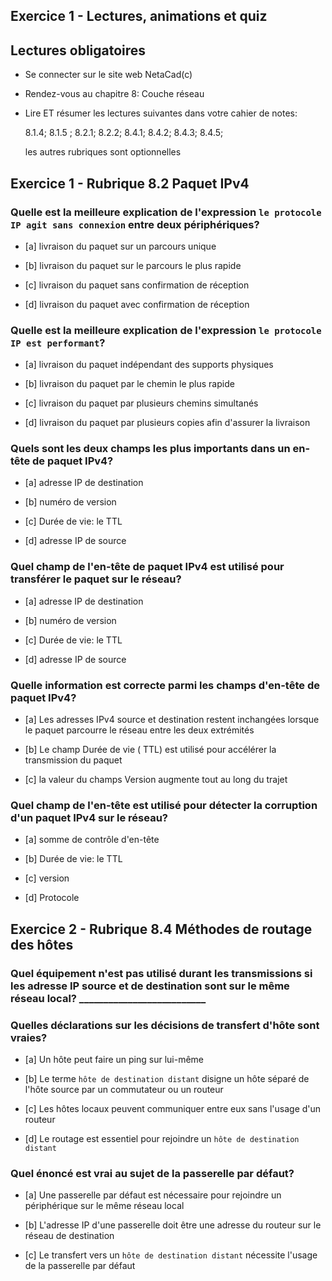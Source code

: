 ## Exercice 1 - Lectures, animations et quiz

## Lectures obligatoires

- Se connecter sur le site web NetaCad(c)

- Rendez-vous au  chapitre 8: Couche réseau

- Lire ET résumer les lectures suivantes dans votre cahier de notes:

    8.1.4; 8.1.5 ; 8.2.1;  8.2.2; 8.4.1; 8.4.2; 8.4.3; 8.4.5; 

    les autres rubriques sont optionnelles

## Exercice 1 - Rubrique 8.2 Paquet IPv4

### Quelle est la meilleure explication de l'expression ```le protocole IP agit sans connexion``` entre deux périphériques?

- [a] livraison du paquet sur un parcours unique

- [b] livraison du paquet sur le parcours le plus rapide

- [c] livraison du paquet sans confirmation de réception

- [d] livraison du paquet avec confirmation de réception


### Quelle est la meilleure explication de l'expression ```le protocole IP est performant```?

- [a] livraison du paquet indépendant des supports physiques

- [b] livraison du paquet par le chemin le plus rapide

- [c] livraison du paquet par plusieurs chemins simultanés

- [d] livraison du paquet par plusieurs copies afin d'assurer la livraison


### Quels sont les deux champs les plus importants dans un en-tête de paquet IPv4?

- [a] adresse IP de destination

- [b] numéro de version

- [c] Durée de vie: le TTL

- [d] adresse IP de source

### Quel champ de l'en-tête de paquet IPv4 est utilisé pour transférer le paquet sur le réseau?

- [a] adresse IP de destination

- [b] numéro de version

- [c] Durée de vie: le TTL

- [d] adresse IP de source

### Quelle information est correcte parmi les champs d'en-tête de paquet IPv4?

- [a] Les adresses IPv4 source et destination restent inchangées lorsque le paquet parcourre le réseau entre les deux extrémités

- [b] Le champ Durée de vie ( TTL) est utilisé pour accélérer la transmission du paquet

- [c] la valeur du champs Version augmente tout au long du trajet 


### Quel champ de l'en-tête est utilisé pour détecter la corruption d'un paquet IPv4 sur le réseau?

- [a] somme de contrôle d'en-tête

- [b] Durée de vie: le TTL

- [c] version 

- [d] Protocole

## Exercice 2 - Rubrique 8.4 Méthodes de routage des hôtes

### Quel équipement n'est pas utilisé durant les transmissions si les adresse IP source et de destination sont sur le même réseau local? __________________________

### Quelles déclarations sur les décisions de transfert d'hôte sont vraies?

- [a] Un hôte peut faire un ping sur lui-même

- [b] Le terme  ```hôte de destination distant``` disigne un hôte séparé de l'hôte source par un commutateur ou un routeur

- [c] Les hôtes locaux peuvent communiquer entre eux sans l'usage d'un routeur

- [d] Le routage est essentiel pour rejoindre un ```hôte de destination distant``` 

### Quel énoncé est vrai au sujet de la passerelle par défaut?

- [a]  Une passerelle par défaut est nécessaire pour rejoindre un périphérique sur le même réseau local

- [b]  L'adresse IP d'une passerelle doit être une adresse du routeur sur le réseau de destination

- [c]  Le transfert vers un ```hôte de destination distant``` nécessite l'usage de la passerelle par défaut

